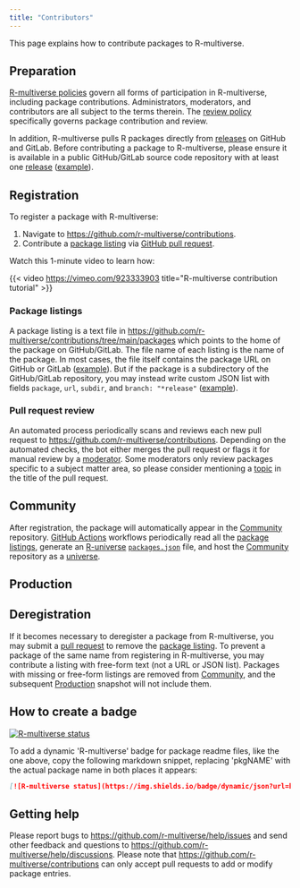 ```yaml
---
title: "Contributors"
---
```


This page explains how to contribute packages to R-multiverse.

## Preparation

[R-multiverse policies](policies.md) govern all forms of participation in R-multiverse,
including package contributions.
Administrators, moderators, and contributors are all subject to the terms therein.
The [review policy](review.md) specifically governs package contribution and review.

In addition, R-multiverse pulls R packages directly from
[releases](https://docs.github.com/en/repositories/releasing-projects-on-github/about-releases) on GitHub and GitLab.
Before contributing a package to R-multiverse, please ensure it is available
in a public GitHub/GitLab source code repository with at least one
[release](https://docs.github.com/en/repositories/releasing-projects-on-github/about-releases) ([example](https://github.com/pola-rs/r-polars/releases/tag/v0.21.0)).

## Registration

To register a package with R-multiverse:

1. Navigate to <https://github.com/r-multiverse/contributions>.
1. Contribute a [package listing](https://github.com/r-multiverse/contributions/tree/main/packages) via
[GitHub pull request](https://docs.github.com/en/pull-requests/collaborating-with-pull-requests/proposing-changes-to-your-work-with-pull-requests/about-pull-requests).

Watch this 1-minute video to learn how:

{{< video https://vimeo.com/923333903 title="R-multiverse contribution tutorial" >}}

### Package listings

A package listing is a text file in <https://github.com/r-multiverse/contributions/tree/main/packages>
which points to the home of the package on GitHub/GitLab.
The file name of each listing is the name of the package.
In most cases, the file itself contains the package URL on GitHub or GitLab ([example](https://github.com/r-multiverse/contributions/blob/main/packages/polars)).
But if the package is a subdirectory of the GitHub/GitLab repository,
you may instead write custom JSON list with fields `package`, `url`, `subdir`, and `branch: "*release"` ([example](https://github.com/r-multiverse/contributions/blob/main/packages/arrow)).

### Pull request review

An automated process periodically scans and reviews each new pull request to <https://github.com/r-multiverse/contributions>.
Depending on the automated checks, the bot either merges the pull request
or flags it for manual review by a [moderator](governance.md#moderator).
Some moderators only review packages specific to a subject matter area,
so please consider mentioning a [topic](https://r-multiverse.org/topics/index.html)
in the title of the pull request.

## Community

After registration, the package will automatically appear in the [Community](community.md) repository.
[GitHub Actions](https://github.com/features/actions) workflows periodically
read all the [package listings](https://github.com/r-multiverse/contributions/tree/main/packages),
generate an [R-universe](https://r-universe.dev) [`packages.json`](https://github.com/r-multiverse/community/blob/main/packages.json) file,
and host the [Community](community.md) repository as a [universe](https://r-universe.dev).

## Production



## Deregistration

If it becomes necessary to deregister a package from R-multiverse, you may submit a
[pull request](https://docs.github.com/en/pull-requests/collaborating-with-pull-requests/proposing-changes-to-your-work-with-pull-requests/about-pull-requests)
to remove the [package listing](https://github.com/r-multiverse/contributions/tree/main/packages).
To prevent a package of the same name from registering in R-multiverse,
you may contribute a listing with free-form text (not a URL or JSON list).
Packages with missing or free-form listings are removed from [Community](community.md), and the subsequent [Production](production.md) snapshot will not include them. 

## How to create a badge

[<img src="https://img.shields.io/badge/dynamic/json?url=https%3A%2F%2Fcommunity.r-multiverse.org%2Fapi%2Fpackages%2Fmirai&query=%24.Version&label=r-multiverse" alt="R-multiverse status" />](https://community.r-multiverse.org/mirai)

To add a dynamic 'R-multiverse' badge for package readme files, like the one above, copy the following markdown snippet, replacing 'pkgNAME' with the actual package name in both places it appears:

```md
[![R-multiverse status](https://img.shields.io/badge/dynamic/json?url=https%3A%2F%2Fcommunity.r-multiverse.org%2Fapi%2Fpackages%2FpkgNAME&query=%24.Version&label=r-multiverse)](https://community.r-multiverse.org/pkgNAME)
```

## Getting help

Please report bugs to <https://github.com/r-multiverse/help/issues> and send other feedback and questions to <https://github.com/r-multiverse/help/discussions>.
Please note that <https://github.com/r-multiverse/contributions> can only accept pull requests to add or modify package entries.
